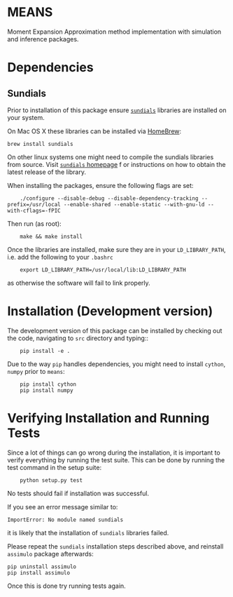 MEANS
=========
Moment Expansion Approximation method implementation with simulation and inference packages.

Dependencies
==============

Sundials
--------------
Prior to installation of this package ensure [`sundials`](https://computation.llnl.gov/casc/sundials/main.html)
libraries are installed on your system.

On Mac OS X these libraries can be installed via [HomeBrew](http://brew.sh/):

    brew install sundials

On other linux systems one might need to compile the sundials libraries from source.
Visit [`sundials` homepage](https://computation.llnl.gov/casc/sundials/download/download.php) f
or instructions on how to obtain the latest release of the library.

When installing the packages, ensure the following flags are set:
```
    ./configure --disable-debug --disable-dependency-tracking --prefix=/usr/local --enable-shared --enable-static --with-gnu-ld --with-cflags=-fPIC
```
Then run (as root):
```
    make && make install
```

Once the libraries are installed, make sure they are in your `LD_LIBRARY_PATH`, i.e. add the following to your `.bashrc`
```
    export LD_LIBRARY_PATH=/usr/local/lib:LD_LIBRARY_PATH
```
as otherwise the software will fail to link properly.

Installation (Development version)
============

The development version of this package can be installed by checking out the code, navigating to `src`
directory and typing::
```
    pip install -e .
```

Due to the way ``pip`` handles dependencies, you might need to install ``cython``, ``numpy`` prior to `means`:

```
    pip install cython
    pip install numpy
```

Verifying Installation and Running Tests
==============

Since a lot of things can go wrong during the installation, it is important to verify everything by running the test suite.
This can be done by running the test command in the setup suite:

```
    python setup.py test
```

No tests should fail if installation was successful.

If you see an error message similar to:

```
ImportError: No module named sundials
```

it is likely that the installation of `sundials` libraries failed.

Please repeat the `sundials` installation steps described above, and reinstall `assimulo` package afterwards:

```
pip uninstall assimulo
pip install assimulo
```

Once this is done try running tests again.